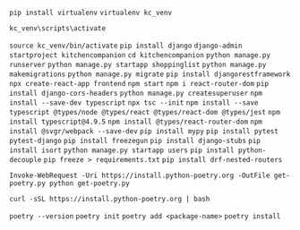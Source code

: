 `pip install virtualenv`
`virtualenv kc_venv`

<!-- Windows -->

`kc_venv\scripts\activate`

<!-- Linux/Mac -->

`source kc_venv/bin/activate`
`pip install django`
`django-admin startproject kitchencompanion`
`cd kitchencompanion`
`python manage.py runserver`
`python manage.py startapp shoppinglist`
`python manage.py makemigrations`
`python manage.py migrate`
`pip install djangorestframework`
`npx create-react-app frontend`
`npm start`
`npm i react-router-dom`
`pip install django-cors-headers`
`python manage.py createsuperuser`
`npm install --save-dev typescript`
`npx tsc --init`
`npm install --save typescript @types/node @types/react @types/react-dom @types/jest`
`npm install typescript@4.9.5`
`npm install @types/react-router-dom`
`npm install @svgr/webpack --save-dev`
`pip install mypy`
`pip install pytest pytest-django`
`pip install freezegun`
`pip install django-stubs`
`pip install isort`
`python manage.py startapp users`
`pip install python-decouple`
`pip freeze > requirements.txt`
`pip install drf-nested-routers`

<!-- Windows -->

`Invoke-WebRequest -Uri https://install.python-poetry.org -OutFile get-poetry.py python get-poetry.py`

<!-- Linux/Mac -->

`curl -sSL https://install.python-poetry.org | bash`

`poetry --version`
`poetry init`
`poetry add <package-name>`
`poetry install`
